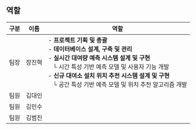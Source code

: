 ## 역할

| 구분 | 이름 | 역할 |
|------|------|------|
| 팀장 | 장진혁 | - **프로젝트 기획 및 총괄**<br>- **데이터베이스 설계, 구축 및 관리**<br>- **실시간 대여량 예측 시스템 설계 및 구현**<br>&nbsp;&nbsp;&nbsp;└ 시간 특성 기반 예측 모델 및 사용자 기능 개발<br>- **신규 대여소 설치 위치 추천 시스템 설계 및 구현**<br>&nbsp;&nbsp;&nbsp;└ 공간 특성 기반 예측 모델 및 위치 추천 알고리즘 개발 |
| 팀원 | 김대인 |  |
| 팀원 | 김민수 |  |
| 팀원 | 김범진 |  |

